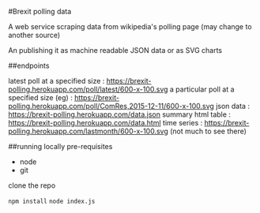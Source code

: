 #Brexit polling data

A web service scraping data from wikipedia's polling page (may change to another source)

An publishing it as machine readable JSON data or as SVG charts

##endpoints

latest poll at a specified size : https://brexit-polling.herokuapp.com/poll/latest/600-x-100.svg
a particular poll at a specified size (eg) : https://brexit-polling.herokuapp.com/poll/ComRes,2015-12-11/600-x-100.svg
json data : https://brexit-polling.herokuapp.com/data.json
summary html table : https://brexit-polling.herokuapp.com/data.html
time series : https://brexit-polling.herokuapp.com/lastmonth/600-x-100.svg (not much to see there)

##running locally
pre-requisites 
 * node
 * git
 
clone the repo

```npm install```
```node index.js```